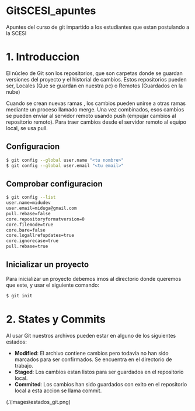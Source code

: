 # GitSCESI_apuntes
Apuntes del curso de git impartido a los estudiantes que estan postulando a la SCESI

# 1. Introduccion
El núcleo de Git son los repositorios, que son carpetas donde se guardan versiones del proyecto y el historial de cambios.
Estos repositorios pueden ser, Locales (Que se guardan en nuestra pc) o Remotos (Guardados en la nube)

Cuando se crean nuevas ramas , los cambios pueden unirse a otras ramas mediante un proceso llamado merge.
Una vez combinados, esos cambios se pueden enviar al servidor remoto usando push (empujar cambios al repositorio remoto).
Para traer cambios desde el servidor remoto al equipo local, se usa pull.

## Configuracion
```bash
$ git config --global user.name "<tu nombre>"
$ git config --global user.email "<tu email>" 
```

## Comprobar configuracion
```bash
$ git config --list
user.name=midudev  
user.email=miduga@gmail.com  
pull.rebase=false  
core.repositoryformatversion=0  
core.filemode=true  
core.bare=false  
core.logallrefupdates=true  
core.ignorecase=true  
pull.rebase=true
```

## Inicializar un proyecto
Para inicializar un proyecto debemos irnos al directorio donde queremos que este, y usar el siguiente comando:
```bash
$ git init
```

# 2. States y Commits
Al usar Git nuestros archivos pueden estar en alguno de los siguientes estados:
- **Modified**: El archivo contiene cambios pero todavía no han sido marcados para ser confirmados. Se encuentra en el directorio de trabajo.
- **Staged**: Los cambios estan listos para ser guardados en el repositorio local.
- **Commited**: Los cambios han sido guardados con exito en el repositorio local a esta accion se llama commit. 

(.\Images\estados_git.png)
